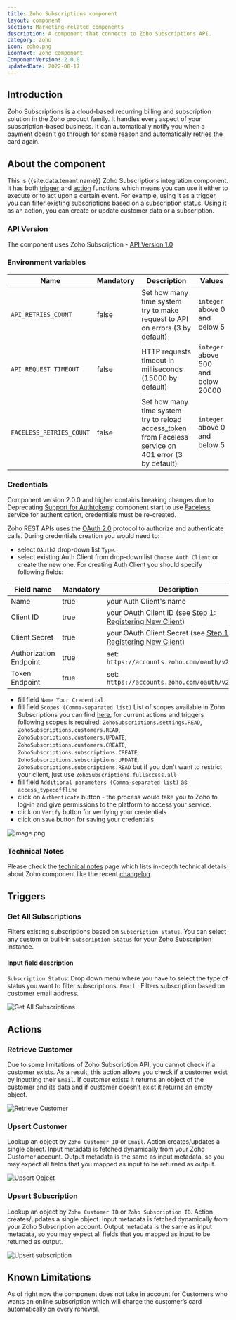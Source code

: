 ```yaml
---
title: Zoho Subscriptions component
layout: component
section: Marketing-related components
description: A component that connects to Zoho Subscriptions API.
category: zoho
icon: zoho.png
icontext: Zoho component
ComponentVersion: 2.0.0
updatedDate: 2022-08-17
---
```


## Introduction

Zoho Subscriptions is a cloud-based recurring billing and subscription solution
in the Zoho product family. It handles every aspect of your subscription-based
business. It can automatically notify you when a payment doesn't go through for
some reason and automatically retries the card again.

## About the component

This is {{site.data.tenant.name}} Zoho Subscriptions integration component. It has
both [trigger](#triggers) and [action](#actions) functions which means you can
use it either to execute or to act upon a certain event. For example, using it
as a trigger, you can filter existing subscriptions based on a subscription status.
Using it as an action, you can create or update customer data or a subscription.

### API Version

The component uses Zoho Subscription - [API Version 1.0](https://www.zoho.com/subscriptions/api/v1/introduction/#overview)

### Environment variables

| Name                     | Mandatory | Description                                                                                           | Values                              |
|--------------------------|-----------|-------------------------------------------------------------------------------------------------------|-------------------------------------|
| `API_RETRIES_COUNT`      | false     | Set how many time system try to make request to API on errors (3 by default)                          | `integer` above 0 and below 5       |
| `API_REQUEST_TIMEOUT`    | false     | HTTP requests timeout in milliseconds (15000 by default)                                              | `integer` above 500 and below 20000 |
| `FACELESS_RETRIES_COUNT` | false     | Set how many time system try to reload access_token from Faceless service on 401 error (3 by default) | `integer` above 0 and below 5       |

### Credentials

Component version 2.0.0 and higher contains breaking changes due to Deprecating [Support for Authtokens](https://help.zoho.com/portal/en/community/topic/deprecating-support-for-authtokens):
component start to use [Faceless](https://docs.elastic.io/guides/secrets.html) service for authentication, credentials must be re-created.

Zoho REST APIs uses the [OAuth 2.0](https://www.zoho.com/subscriptions/api/v1/oauth/#overview) protocol to authorize and authenticate calls.
During credentials creation you would need to:
- select `OAuth2` drop-down list ``Type``.
- select existing Auth Client from drop-down list ``Choose Auth Client`` or create the new one.
  For creating Auth Client you should specify following fields:

| Field name             | Mandatory | Description                                                                                                                |
|------------------------|-----------|----------------------------------------------------------------------------------------------------------------------------|
| Name                   | true      | your Auth Client's name                                                                                                    |
| Client ID              | true      | your OAuth Client ID (see [Step 1: Registering New Client](https://www.zoho.com/subscriptions/api/v1/oauth/#overview))     |
| Client Secret          | true      | your OAuth Client Secret (see [Step 1: Registering New Client](https://www.zoho.com/subscriptions/api/v1/oauth/#overview)) |
| Authorization Endpoint | true      | set: `https://accounts.zoho.com/oauth/v2/auth`                                                                             |
| Token Endpoint         | true      | set: `https://accounts.zoho.com/oauth/v2/token`                                                                            |

- fill field ``Name Your Credential``
- fill field ``Scopes (Comma-separated list)`` List of scopes available in Zoho Subscriptions you can find [here](https://www.zoho.com/subscriptions/api/v1/oauth/#overview), for current actions and triggers following scopes is required:
`ZohoSubscriptions.settings.READ`, `ZohoSubscriptions.customers.READ`, `ZohoSubscriptions.customers.UPDATE`, `ZohoSubscriptions.customers.CREATE`, `ZohoSubscriptions.subscriptions.CREATE`, `ZohoSubscriptions.subscriptions.UPDATE`, `ZohoSubscriptions.subscriptions.READ`
but if you don't want to restrict your client, just use `ZohoSubscriptions.fullaccess.all`
- fill field ``Additional parameters (Comma-separated list)`` as `access_type:offline`
- click on ``Authenticate`` button - the process would take you to Zoho to log-in and give permissions to the platform to access your service.
- click on ``Verify`` button for verifying your credentials
- click on ``Save`` button for saving your credentials

![image.png](https://images.zenhubusercontent.com/5bbdbe5852317e2a55ad20be/be4d3b64-93a8-49ef-8426-e1da46098490)

### Technical Notes

Please check the [technical notes](technical-notes) page which lists in-depth
technical details about Zoho component like the recent [changelog](technical-notes#changelog).

## Triggers

### Get All Subscriptions

Filters existing subscriptions based on `Subscription Status`. You can select
any custom or built-in ``Subscription Status`` for your Zoho Subscription instance.

#### Input field description

`Subscription Status`: Drop down menu where you have to select the type of status
you want to filter subscriptions.
`Email` : Filters subscription based on customer email address.

![Get All Subscriptions](img/get-all-subscriptions.png)

## Actions

### Retrieve Customer

Due to some limitations of Zoho Subscription API, you cannot check if a customer
exists. As a result, this action allows you check if a customer exist by inputting
their `Email`. If customer exists it returns an object of the customer and its
data and if customer doesn't exist it returns an empty object.

![Retrieve Customer](img/retrieve-customer.png)

### Upsert Customer

Lookup an object by `Zoho Customer ID` or `Email`. Action creates/updates a single
object. Input metadata is fetched dynamically from your Zoho Customer account.
Output metadata is the same as input metadata, so you may expect all fields that
you mapped as input to be returned as output.

![Upsert Object](img/upsert-customer.png)


### Upsert Subscription

Lookup an object by `Zoho Customer ID` or `Zoho Subscription ID`. Action creates/updates
a single object. Input metadata is fetched dynamically from your Zoho Subscription
account. Output metadata is the same as input metadata, so you may expect all
fields that you mapped as input to be returned as output.

![Upsert subscription](img/upsert-subscription.png)


## Known Limitations

As of right now the component does not take in account for Customers who wants
an online subscription which will charge the customer’s card automatically on every renewal.
